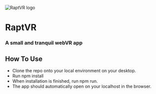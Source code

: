 ![RaptVR logo](https://cdn.rawgit.com/acgillette/rapt/e863713c/src/drawing.svg)
# RaptVR
### A small and tranquil webVR app

## How To Use
* Clone the repo onto your local environment on your desktop.
* Run npm install
* When installation is finished, run npm run.
* The app should automatically open on your localhost in the browser.
